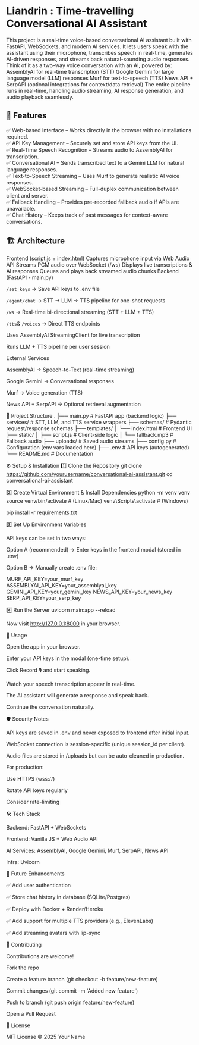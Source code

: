 # Liandrin : Time-travelling Conversational AI Assistant

This project is a real-time voice-based conversational AI assistant built with FastAPI, WebSockets, and modern AI services. It lets users speak with the assistant using their microphone, transcribes speech in real-time, generates AI-driven responses, and streams back natural-sounding audio responses.
Think of it as a two-way voice conversation with an AI, powered by:
AssemblyAI for real-time transcription (STT)
Google Gemini for large language model (LLM) responses
Murf for text-to-speech (TTS)
News API + SerpAPI (optional integrations for context/data retrieval)
The entire pipeline runs in real-time, handling audio streaming, AI response generation, and audio playback seamlessly.

## 🚀 Features

✅ Web-based Interface – Works directly in the browser with no installations required.</br>
✅ API Key Management – Securely set and store API keys from the UI.</br>
✅ Real-Time Speech Recognition – Streams audio to AssemblyAI for transcription.</br>
✅ Conversational AI – Sends transcribed text to a Gemini LLM for natural language responses.</br>
✅ Text-to-Speech Streaming – Uses Murf to generate realistic AI voice responses.</br>
✅ WebSocket-based Streaming – Full-duplex communication between client and server.</br>
✅ Fallback Handling – Provides pre-recorded fallback audio if APIs are unavailable.</br>
✅ Chat History – Keeps track of past messages for context-aware conversations.</br>

## 🏗️ Architecture

Frontend (script.js + index.html)
Captures microphone input via Web Audio API
Streams PCM audio over WebSocket (/ws)
Displays live transcriptions & AI responses
Queues and plays back streamed audio chunks
Backend (FastAPI - main.py)

```/set_keys``` → Save API keys to .env file

```/agent/chat``` → STT → LLM → TTS pipeline for one-shot requests

```/ws``` → Real-time bi-directional streaming (STT + LLM + TTS)

```/tts```& ```/voices``` → Direct TTS endpoints

Uses AssemblyAI StreamingClient for live transcription

Runs LLM + TTS pipeline per user session

External Services

AssemblyAI → Speech-to-Text (real-time streaming)

Google Gemini → Conversational responses

Murf → Voice generation (TTS)

News API + SerpAPI → Optional retrieval augmentation

📂 Project Structure
.
├── main.py                # FastAPI app (backend logic)
├── services/              # STT, LLM, and TTS service wrappers
├── schemas/               # Pydantic request/response schemas
├── templates/
│   └── index.html         # Frontend UI
├── static/
│   ├── script.js          # Client-side logic
│   └── fallback.mp3       # Fallback audio
├── uploads/               # Saved audio streams
├── config.py              # Configuration (env vars loaded here)
├── .env                   # API keys (autogenerated)
└── README.md              # Documentation

⚙️ Setup & Installation
1️⃣ Clone the Repository
git clone https://github.com/yourusername/conversational-ai-assistant.git
cd conversational-ai-assistant

2️⃣ Create Virtual Environment & Install Dependencies
python -m venv venv
source venv/bin/activate   # (Linux/Mac)
venv\Scripts\activate      # (Windows)

pip install -r requirements.txt

3️⃣ Set Up Environment Variables

API keys can be set in two ways:

Option A (recommended) → Enter keys in the frontend modal (stored in .env)

Option B → Manually create .env file:

MURF_API_KEY=your_murf_key
ASSEMBLYAI_API_KEY=your_assemblyai_key
GEMINI_API_KEY=your_gemini_key
NEWS_API_KEY=your_news_key
SERP_API_KEY=your_serp_key

4️⃣ Run the Server
uvicorn main:app --reload


Now visit http://127.0.0.1:8000
 in your browser.

🎤 Usage

Open the app in your browser.

Enter your API keys in the modal (one-time setup).

Click Record 🎙️ and start speaking.

Watch your speech transcription appear in real-time.

The AI assistant will generate a response and speak back.

Continue the conversation naturally.

🛡️ Security Notes

API keys are saved in .env and never exposed to frontend after initial input.

WebSocket connection is session-specific (unique session_id per client).

Audio files are stored in /uploads but can be auto-cleaned in production.

For production:

Use HTTPS (wss://)

Rotate API keys regularly

Consider rate-limiting

🛠️ Tech Stack

Backend: FastAPI + WebSockets

Frontend: Vanilla JS + Web Audio API

AI Services: AssemblyAI, Google Gemini, Murf, SerpAPI, News API

Infra: Uvicorn

📌 Future Enhancements

✅ Add user authentication

✅ Store chat history in database (SQLite/Postgres)

✅ Deploy with Docker + Render/Heroku

✅ Add support for multiple TTS providers (e.g., ElevenLabs)

✅ Add streaming avatars with lip-sync

🤝 Contributing

Contributions are welcome!

Fork the repo

Create a feature branch (git checkout -b feature/new-feature)

Commit changes (git commit -m 'Added new feature')

Push to branch (git push origin feature/new-feature)

Open a Pull Request

📜 License

MIT License © 2025 Your Name
